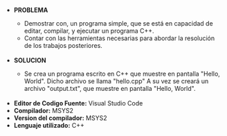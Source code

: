<ul>
<li><b>PROBLEMA</b></li>
    <ul>
    <li>Demostrar con, un programa simple, que se está en capacidad de editar,
    compilar, y ejecutar un programa C++.</li>
    <li>Contar con las herramientas necesarias para abordar la resolución de los
    trabajos posteriores.</li>
    </ul>
    <br>
<li><b>SOLUCION</b></li>
    <ul>
    <li>Se crea un programa escrito en C++ que muestre en pantalla "Hello, World". Dicho archivo se llama "hello.cpp"
A su vez se creará un archivo "output.txt", que muestre en pantalla "Hello, World".</li>
    </ul>
    <br>
<li><b>Editor de Codigo Fuente:</b> Visual Studio Code</li>
<li><b>Compilador:</b> MSYS2</li>
<li><b>Version del compilador:</b> MSYS2</li>
<li><b>Lenguaje utilizado:</b> C++</li>    
</ul>
